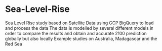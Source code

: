 # Sea-Level-Rise
Sea Level Rise study based on Satellite Data using GCP BigQuery to load and process the data
The data is modelled by several different models in order to compare the results and obtain and accurate 2100 prediction globally but also locally
Example studies on Australia, Madagascar and the Red Sea
